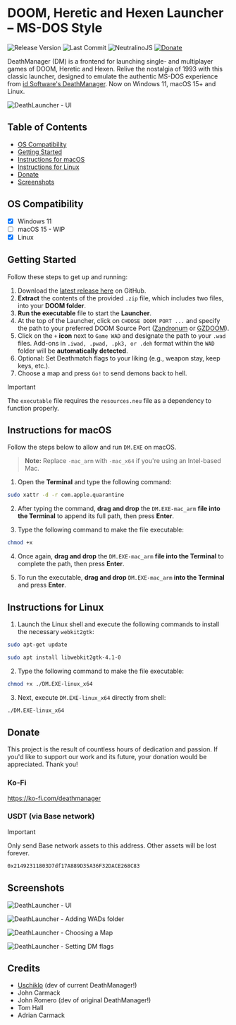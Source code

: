 # DOOM, Heretic and Hexen Launcher – MS-DOS Style
![Release Version](https://img.shields.io/github/v/release/schnalz-digital/DeathManager)
![Last Commit](https://img.shields.io/github/last-commit/schnalz-digital/DeathManager)
![NeutralinoJS](https://img.shields.io/badge/-Neutralinojs-F89901?style=flat&logo=neutralinojs&logoColor=white)
[![Donate](https://img.shields.io/badge/Donate-Ko--fi-F16060.svg?logo=ko-fi&logoColor=white)](https://ko-fi.com/deathmanager)
<!-- ![Issues open](https://img.shields.io/github/issues/schnalz-digital/DeathManager) -->

DeathManager (DM) is a frontend for launching single- and multiplayer games of DOOM, Heretic and Hexen. Relive the nostalgia of 1993 with this classic launcher, designed to emulate the authentic MS-DOS experience from [id Software's DeathManager](https://doomwiki.org/wiki/DeathManager!). Now on Windows 11, macOS 15+ and Linux. 

![DeathLauncher - UI](https://raw.githubusercontent.com/schnalz-digital/DeathManager/refs/heads/main/deathmanager-ui.png)

## Table of Contents
- [OS Compatibility](#os-compatibility)
- [Getting Started](#getting-started)
- [Instructions for macOS](#instructions-for-macos)
- [Instructions for Linux](#instructions-for-linux)
- [Donate](#donate)
- [Screenshots](#screenshots)


## OS Compatibility
- [x] Windows 11
- [ ] macOS 15 - WIP
- [x] Linux

## Getting Started
Follow these steps to get up and running:
1. Download the [latest release here](https://github.com/schnalz-digital/deathmanager/releases/latest) on GitHub.
2. **Extract** the contents of the provided `.zip` file, which includes two files, into your **DOOM folder**.
3. **Run the executable** file to start the **Launcher**.
4. At the top of the Launcher, click on `CHOOSE DOOM PORT ...` and specify the path to your preferred DOOM Source Port ([Zandronum](https://zandronum.com/download) or [GZDOOM](https://zdoom.org/downloads)).
5. Click on the `+` **icon** next to `Game WAD` and designate the path to your `.wad` files. Add-ons in `.iwad, .pwad, .pk3, or .deh` format within the `WAD` folder will be **automatically detected**.
6. Optional: Set Deathmatch flags to your liking (e.g., weapon stay, keep keys, etc.).
7. Choose a map and press `Go!` to send demons back to hell.

> [!IMPORTANT]
> The `executable` file requires the `resources.neu` file as a dependency to function properly.

## Instructions for macOS
Follow the steps below to allow and run `DM.EXE` on macOS.
> **Note:** Replace `-mac_arm` with `-mac_x64` if you're using an Intel-based Mac.

1. Open the **Terminal** and type the following command:
```bash
sudo xattr -d -r com.apple.quarantine
```
2. After typing the command, **drag and drop** the `DM.EXE-mac_arm` **file into the Terminal** to append its full path, then press **Enter**.

3. Type the following command to make the file executable:
```bash
chmod +x 
```
4. Once again, **drag and drop** the `DM.EXE-mac_arm` **file into the Terminal** to complete the path, then press **Enter**. 

5. To run the executable, **drag and drop** `DM.EXE-mac_arm` **into the Terminal** and press **Enter**.

## Instructions for Linux
1. Launch the Linux shell and execute the following commands to install the necessary `webkit2gtk`:
```bash
sudo apt-get update
```
```bash
sudo apt install libwebkit2gtk-4.1-0
```
2. Type the following command to make the file executable:
```bash
chmod +x ./DM.EXE-linux_x64
```
3. Next, execute `DM.EXE-linux_x64` directly from shell:
```bash
./DM.EXE-linux_x64
```

## Donate
This project is the result of countless hours of dedication and passion. If you'd like to support our work and its future, your donation would be appreciated. Thank you!

### Ko-Fi
https://ko-fi.com/deathmanager

### USDT (via Base network)
> [!IMPORTANT]
> Only send Base network assets to this address. Other assets will be lost forever.
```bash
0x21492311803D7df17A889D35A36F32DACE268C83
```

## Screenshots
![DeathLauncher - UI](https://raw.githubusercontent.com/schnalz-digital/DeathManager/refs/heads/main/deathmanager-ui.png)


![DeathLauncher - Adding WADs folder](https://raw.githubusercontent.com/schnalz-digital/DeathManager/refs/heads/main/deathmanager-wads.png)


![DeathLauncher - Choosing a Map](https://raw.githubusercontent.com/schnalz-digital/DeathManager/refs/heads/main/deathmanager-maps.png)


![DeathLauncher - Setting DM flags](https://raw.githubusercontent.com/schnalz-digital/DeathManager/refs/heads/main/deathlauncher-dm-flags.png)


## Credits
- [Uschiklo](https://github.com/uschiklo) (dev of current DeathManager!)
- John Carmack
- John Romero (dev of original DeathManager!)
- Tom Hall
- Adrian Carmack
